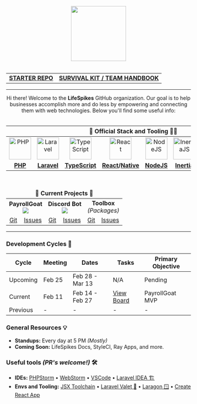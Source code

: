 <div align="center">
  <img src="https://lifespikes-marketing.s3.amazonaws.com/lifespikes-banner-w.svg" height="150" /><br /><br />
  <table borders="0"><tbody>
  <td>
    <a href="https://github.com/lifespikes/sample-repository">
      <strong>STARTER REPO</strong>
    </a>
  </td>
  <td>
    <a href="https://github.com/lifespikes/survival-kit">
      <strong>SURVIVAL KIT / TEAM HANDBOOK</strong>
    </a>
  </td>
  </tbody></table>
</div>

<hr />

<div align="center">
    Hi there! Welcome to the <b>LifeSpikes</b> GitHub organization. Our goal is to help businesses accomplish more and do less by empowering and connecting them with web technologies. Below you'll find some useful info:
</div><br />

<div align="center">
<table width="100%">
<thead>
<tr>
<th colspan="8"><b>👷 Official Stack and Tooling 👷‍♀️</b></th>
</tr>
</thead>
<tbody>
<tr>
<td align="center"><img src="https://user-images.githubusercontent.com/4695165/148151056-95607298-0eb8-42cf-b00c-61a2f7046961.png" height="60" alt="PHP" /></td>
<td align="center"><img src="https://user-images.githubusercontent.com/4695165/148148479-bab4941f-9c10-4caf-9b08-d5ee437e6246.png" height="60" alt="Laravel" /></td>

<td align="center"><img src="https://user-images.githubusercontent.com/4695165/148148523-4790e3a1-a94c-499d-968e-29b133045ca9.png" height="60" alt="TypeScript"/></td>
<td align="center"><img src="https://user-images.githubusercontent.com/4695165/148149561-50f50b4b-5345-408a-86d4-050aba00b866.png" height="60" alt="React" /></td>
<td align="center"><img src="https://user-images.githubusercontent.com/4695165/148150115-3d47ecdc-61ce-462a-a3bd-0922ff49035e.png" height="60" alt="NodeJS" /></td>
  
<td align="center"><img src="https://user-images.githubusercontent.com/4695165/148149366-3c56f650-08a3-44c2-bbf2-7740482f290f.png" height="60" alt="InertiaJS" /></td>
<td align="center"><img src="https://user-images.githubusercontent.com/4695165/148150003-32991a3d-4dd3-4ba1-9444-3e5260878992.png" height="60" alt="OpenAPI" /></td>
<td align="center"><img src="https://user-images.githubusercontent.com/4695165/148150255-18b1af8e-bfc3-4710-b801-037b46b08f5c.png" height="60" alt="Postman" /></td>
</tr>
<tr>
  <td align="center"><b><a href="https://www.php.net/releases/8.1/en.php">PHP</a></b></td>
  <td align="center"><b><a href="https://www.laravel.com">Laravel</a></b></td>

  <td align="center"><b><a href="https://www.typescriptlang.org/docs/handbook/typescript-in-5-minutes.html">TypeScript</a></b></td>
  <td align="center"><b><a href="https://reactjs.org/tutorial/tutorial.html">React</a>/<a href="https://reactnative.dev/">Native</a></b></td>
  <td align="center"><b><a href="https://nodejs.org/">NodeJS</a></b></td>

  <td align="center"><b><a href="https://inertiajs.com/">Inertia</a></b></td>
  <td align="center"><b><a href="https://swagger.io/specification/">OpenAPI</a></b></td>
  <td align="center"><b><a href="https://lifespikesllc.postman.co/workspace/LifeSpikes~14fce070-3cc3-4f1e-adba-56da42f5bbf8/overview">Postman</a></b></td>
</tr>
</tbody>
</table>
</div>

<br />
<div align="center" width="100%">
<table width="100%">
<thead>
<tr>
<td colspan="8" align="center"><b>🙌 Current Projects 🙌</b></td>
</tr>
</thead>
<tbody>
<tr>
<td colspan="2" align="center">
  <b>PayrollGoat</b><br>
  <a href="https://github.com/lifespikes/payroll-goat/actions/workflows/build.yml">
    <img src="https://github.com/lifespikes/payroll-goat/actions/workflows/build.yml/badge.svg?branch=master&event=push">
  </a>
</td>
<td colspan="2" align="center">
  <b>Discord Bot</b><br>
  <a href="https://github.com/lifespikes/discord-bot/actions/workflows/build.yml">
    <img src="https://github.com/lifespikes/discord-bot/actions/workflows/build.yml/badge.svg?branch=master">
  </a>
</td>
<td colspan="2" align="center">
  <b>Toolbox</b><br>
  <i>(Packages)</i>
</td>
</tr>
<tr>
<td align="center"><a href="https://github.com/lifespikes/payroll-goat">Git</a></td>
<td align="center"><a href="https://github.com/lifespikes/payroll-goat/issues">Issues</a></td>

<td align="center"><a href="https://github.com/lifespikes/discord-bot">Git</a></td>
<td align="center"><a href="https://github.com/lifespikes/discord-bot/issues">Issues</a></td>

<td align="center"><a href="https://github.com/lifespikes/toolbox">Git</a></td>
<td align="center"><a href="https://github.com/lifespikes/toolbox/issues">Issues</a></td>
</tr>
</tbody>
</table>
</div>

<hr />

### Development Cycles 🥋

| Cycle | Meeting | Dates | Tasks | Primary Objective |
| --- | --- | --- | --- | --- |
| Upcoming | Feb 25 | Feb 28 - Mar 13 | N/A | Pending |
| Current | Feb 11 | Feb 14 - Feb 27 | [View Board](https://github.com/orgs/lifespikes/projects/4/views/19) | PayrollGoat MVP |
| Previous | - | - | - | - |

### General Resources 💡

- **Standups:** Every day at 5 PM _(Mostly)_
- **Coming Soon:** LifeSpikes Docs, StyleCI, Ray Apps, and more.

### Useful tools _(PR's welcome!)_ 🛠

- **IDEs:** [PHPStorm](https://www.jetbrains.com/phpstorm/) • [WebStorm](https://www.jetbrains.com/webstorm/) • [VSCode](https://code.visualstudio.com/) • [Laravel IDEA 🏗](https://laravel-idea.com/)
- **Envs and Tooling:**  [JSX Toolchain](https://laravel-mix.com/) • [Laravel Valet 🍎](https://github.com/laravel/valet) • [Laragon 🪟](https://laragon.org/) • [Create React App](https://github.com/facebook/create-react-app)
